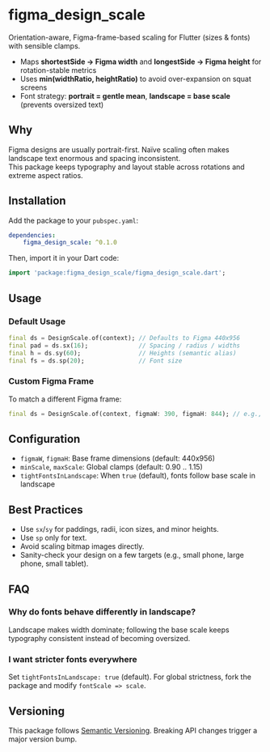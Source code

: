 # figma_design_scale

Orientation-aware, Figma-frame-based scaling for Flutter (sizes & fonts) with sensible clamps.

- Maps **shortestSide → Figma width** and **longestSide → Figma height** for rotation-stable metrics  
- Uses **min(widthRatio, heightRatio)** to avoid over-expansion on squat screens  
- Font strategy: **portrait = gentle mean**, **landscape = base scale** (prevents oversized text)

## Why

Figma designs are usually portrait-first. Naïve scaling often makes landscape text enormous and spacing inconsistent.  
This package keeps typography and layout stable across rotations and extreme aspect ratios.

## Installation

Add the package to your `pubspec.yaml`:

```yaml
dependencies:
    figma_design_scale: ^0.1.0
```

Then, import it in your Dart code:

```dart
import 'package:figma_design_scale/figma_design_scale.dart';
```

## Usage

### Default Usage

```dart
final ds = DesignScale.of(context); // Defaults to Figma 440x956
final pad = ds.sx(16);              // Spacing / radius / widths
final h = ds.sy(60);                // Heights (semantic alias)
final fs = ds.sp(20);               // Font size
```

### Custom Figma Frame

To match a different Figma frame:

```dart
final ds = DesignScale.of(context, figmaW: 390, figmaH: 844); // e.g., iPhone 12
```

## Configuration

- `figmaW`, `figmaH`: Base frame dimensions (default: 440x956)
- `minScale`, `maxScale`: Global clamps (default: 0.90 .. 1.15)
- `tightFontsInLandscape`: When `true` (default), fonts follow base scale in landscape

## Best Practices

- Use `sx`/`sy` for paddings, radii, icon sizes, and minor heights.
- Use `sp` only for text.
- Avoid scaling bitmap images directly.
- Sanity-check your design on a few targets (e.g., small phone, large phone, small tablet).

## FAQ

### Why do fonts behave differently in landscape?

Landscape makes width dominate; following the base scale keeps typography consistent instead of becoming oversized.

### I want stricter fonts everywhere

Set `tightFontsInLandscape: true` (default). For global strictness, fork the package and modify `fontScale => scale`.

## Versioning

This package follows [Semantic Versioning](https://semver.org/). Breaking API changes trigger a major version bump.
